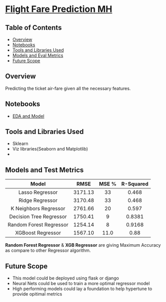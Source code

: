 # [Flight Fare Prediction MH](https://www.kaggle.com/nikhilmittal/flight-fare-prediction-mh/)

## Table of Contents
- [Overview](#overview)
- [Notebooks](#notebooks)
- [Tools and Libraries Used](#tools-and-libraries-used)
- [Models and Eval Metrics](#models-and-eval-metrics)
- [Future Scope](#future-scope)

## Overview
Predicting the ticket air-fare given all the necessary features.

## Notebooks
- [EDA and Model](./fare-prediction.ipynb)

## Tools and Libraries Used
- Sklearn
- Viz libraries(Seaborn and Matplotlib)
- 

## Models and Test Metrics
| Model | RMSE | MSE %| R-Squared |
| :-: | :-: | :-: | :-: |
| Lasso Regressor | 3171.13 | 33 | 0.468 |
| Ridge Regressor | 3170.48 | 33 | 0.468 |
| K Neighbors Regressor | 2761.66 | 20 | 0.597 |
| Decision Tree Regressor | 1750.41 | 9 | 0.8381 | 
| Random Forest Regressor | 1254.14 | 8 | 0.9168 | 
| XGBoost Regressor | 1567.10 | 11.0 | 0.88 |

**Random Forest Regressor** & **XGB Regressor** are giving Maximum Accuracy as compare to other Regressor algorithm.

## Future Scope
- This model could be deployed using flask or django
- Neural Nets could be used to train a more optimal regressor model
- High performing models could lay a foundation to help hypertune to provide opitimal metrics 
